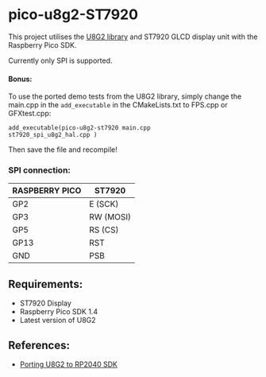 # pico-u8g2-ST7920

This project utilises the [U8G2 library](https://github.com/olikraus/u8g2) and ST7920 GLCD display unit with the Raspberry Pico SDK.

Currently only SPI is supported.

#### Bonus:
To use the ported demo tests from the U8G2 library, simply change the main.cpp in the `add_executable` in the CMakeLists.txt to FPS.cpp or GFXtest.cpp:
```
add_executable(pico-u8g2-st7920 main.cpp
st7920_spi_u8g2_hal.cpp )
```
Then save the file and recompile!

### SPI connection:
|RASPBERRY PICO|ST7920
|---|---
|GP2|E (SCK)
|GP3|RW (MOSI)
|GP5|RS (CS)
|GP13|RST
|GND|PSB

## Requirements:
- ST7920 Display
- Raspberry Pico SDK 1.4
- Latest version of U8G2

## References:
- [Porting U8G2 to RP2040 SDK](https://github.com/olikraus/u8g2/issues/2159)
